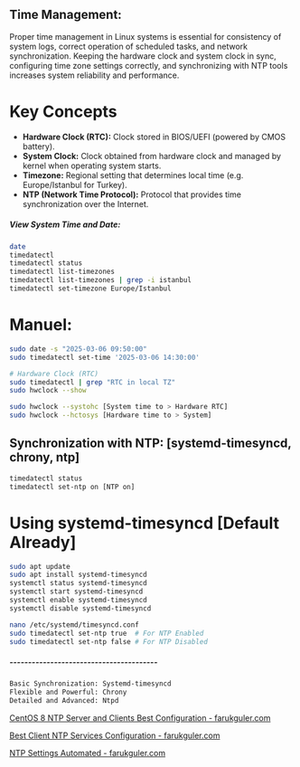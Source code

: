 ## Time Management:
Proper time management in Linux systems is essential for consistency of system logs, correct operation of scheduled tasks, and network synchronization.
Keeping the hardware clock and system clock in sync, configuring time zone settings correctly, and synchronizing with NTP tools increases system reliability and performance.

# Key Concepts

- **Hardware Clock (RTC):** Clock stored in BIOS/UEFI (powered by CMOS battery).
- **System Clock:** Clock obtained from hardware clock and managed by kernel when operating system starts.
- **Timezone:** Regional setting that determines local time (e.g. Europe/Istanbul for Turkey).
- **NTP (Network Time Protocol):** Protocol that provides time synchronization over the Internet.

##### View System Time and Date:

```sh
date
timedatectl
timedatectl status
timedatectl list-timezones
timedatectl list-timezones | grep -i istanbul
timedatectl set-timezone Europe/Istanbul
```
# Manuel:
```sh
sudo date -s "2025-03-06 09:50:00"
sudo timedatectl set-time '2025-03-06 14:30:00'
```

```sh
# Hardware Clock (RTC)
sudo timedatectl | grep "RTC in local TZ"
sudo hwclock --show

sudo hwclock --systohc [System time to > Hardware RTC]
sudo hwclock --hctosys [Hardware time to > System]
```

## Synchronization with NTP: [systemd-timesyncd, chrony, ntp]
```sh
timedatectl status
timedatectl set-ntp on [NTP on]
```

# Using systemd-timesyncd [Default Already]
```sh
sudo apt update
sudo apt install systemd-timesyncd
systemctl status systemd-timesyncd
systemctl start systemd-timesyncd
systemctl enable systemd-timesyncd
systemctl disable systemd-timesyncd

nano /etc/systemd/timesyncd.conf
sudo timedatectl set-ntp true  # For NTP Enabled
sudo timedatectl set-ntp false # For NTP Disabled
```

##### ----------------------------------------
```sh
Basic Synchronization: Systemd-timesyncd
Flexible and Powerful: Chrony
Detailed and Advanced: Ntpd
```
[CentOS 8 NTP Server and Clients Best Configuration - farukguler.com](https://farukguler.com/posts/centos8-ntp-server-and-clients-best-configuration/)

[Best Client NTP Services Configuration - farukguler.com](https://farukguler.com/posts/best-client-ntp-services-configuration/)

[NTP Settings Automated - farukguler.com](https://farukguler.com/posts/ntp-settings-automated/)
